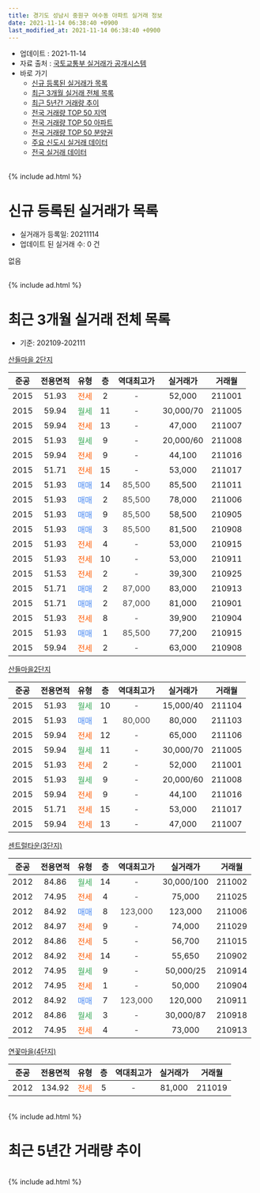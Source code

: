 ```yaml
---
title: 경기도 성남시 중원구 여수동 아파트 실거래 정보
date: 2021-11-14 06:38:40 +0900
last_modified_at: 2021-11-14 06:38:40 +0900
---
```


* 업데이트 : 2021-11-14
* 자료 출처 : [국토교통부 실거래가 공개시스템](http://rt.molit.go.kr)
* 바로 가기
    * [신규 등록된 실거래가 목록](#신규-등록된-실거래가-목록)
    * [최근 3개월 실거래 전체 목록](#최근-3개월-실거래-전체-목록)
    * [최근 5년간 거래량 추이](#최근-5년간-거래량-추이)
    * [전국 거래량 TOP 50 지역](https://inasie.github.io/apt-trade-info/최근-3개월-전국에서-가장-거래가-많이-발생한-지역)
    * [전국 거래량 TOP 50 아파트](https://inasie.github.io/apt-trade-info/최근-3개월-전국에서-가장-거래가-많이-발생한-아파트)
    * [전국 거래량 TOP 50 분양권](https://inasie.github.io/apt-trade-info/최근-3개월-전국에서-가장-거래가-많이-발생한-분양권)
    * [주요 신도시 실거래 데이터](https://inasie.github.io/apt-trade-info/주요-신도시)
    * [전국 실거래 데이터](https://inasie.github.io/apt-trade-info/전국)
<br>
{% include ad.html %}
<br>

# 신규 등록된 실거래가 목록
* 실거래가 등록일: 20211114
* 업데이트 된 실거래 수: 0 건

없음

<br>
{% include ad.html %}
<br>

# 최근 3개월 실거래 전체 목록
* 기준: 202109-202111


[산들마을 2단지](https://search.naver.com/search.naver?query=%EA%B2%BD%EA%B8%B0%EB%8F%84+%EC%84%B1%EB%82%A8%EC%8B%9C+%EC%A4%91%EC%9B%90%EA%B5%AC+%EC%97%AC%EC%88%98%EB%8F%99+%EC%82%B0%EB%93%A4%EB%A7%88%EC%9D%84+2%EB%8B%A8%EC%A7%80)

|준공|전용면적|유형|층|역대최고가|실거래가|거래월|
|:---:|:---:|:---:|:---:|:---:|:---:|:---:|
|2015|51.93|<span style="color:#ff5a00">전세</span>|2|<span style="color:#444444">-</span>|52,000|211001|
|2015|59.94|<span style="color:#34a853">월세</span>|11|<span style="color:#444444">-</span>|30,000/70|211005|
|2015|59.94|<span style="color:#ff5a00">전세</span>|13|<span style="color:#444444">-</span>|47,000|211007|
|2015|51.93|<span style="color:#34a853">월세</span>|9|<span style="color:#444444">-</span>|20,000/60|211008|
|2015|59.94|<span style="color:#ff5a00">전세</span>|9|<span style="color:#444444">-</span>|44,100|211016|
|2015|51.71|<span style="color:#ff5a00">전세</span>|15|<span style="color:#444444">-</span>|53,000|211017|
|2015|51.93|<span style="color:#4285f3">매매</span>|14|<span style="color:#444444">85,500</span>|85,500|211011|
|2015|51.93|<span style="color:#4285f3">매매</span>|2|<span style="color:#444444">85,500</span>|78,000|211006|
|2015|51.93|<span style="color:#4285f3">매매</span>|9|<span style="color:#444444">85,500</span>|58,500|210905|
|2015|51.93|<span style="color:#4285f3">매매</span>|3|<span style="color:#444444">85,500</span>|81,500|210908|
|2015|51.93|<span style="color:#ff5a00">전세</span>|4|<span style="color:#444444">-</span>|53,000|210915|
|2015|51.93|<span style="color:#ff5a00">전세</span>|10|<span style="color:#444444">-</span>|53,000|210911|
|2015|51.53|<span style="color:#ff5a00">전세</span>|2|<span style="color:#444444">-</span>|39,300|210925|
|2015|51.71|<span style="color:#4285f3">매매</span>|2|<span style="color:#444444">87,000</span>|83,000|210913|
|2015|51.71|<span style="color:#4285f3">매매</span>|2|<span style="color:#444444">87,000</span>|81,000|210901|
|2015|51.93|<span style="color:#ff5a00">전세</span>|8|<span style="color:#444444">-</span>|39,900|210904|
|2015|51.93|<span style="color:#4285f3">매매</span>|1|<span style="color:#444444">85,500</span>|77,200|210915|
|2015|59.94|<span style="color:#ff5a00">전세</span>|2|<span style="color:#444444">-</span>|63,000|210908|

[산들마을2단지](https://search.naver.com/search.naver?query=%EA%B2%BD%EA%B8%B0%EB%8F%84+%EC%84%B1%EB%82%A8%EC%8B%9C+%EC%A4%91%EC%9B%90%EA%B5%AC+%EC%97%AC%EC%88%98%EB%8F%99+%EC%82%B0%EB%93%A4%EB%A7%88%EC%9D%842%EB%8B%A8%EC%A7%80)

|준공|전용면적|유형|층|역대최고가|실거래가|거래월|
|:---:|:---:|:---:|:---:|:---:|:---:|:---:|
|2015|51.93|<span style="color:#34a853">월세</span>|10|<span style="color:#444444">-</span>|15,000/40|211104|
|2015|51.93|<span style="color:#4285f3">매매</span>|1|<span style="color:#444444">80,000</span>|80,000|211103|
|2015|59.94|<span style="color:#ff5a00">전세</span>|12|<span style="color:#444444">-</span>|65,000|211106|
|2015|59.94|<span style="color:#34a853">월세</span>|11|<span style="color:#444444">-</span>|30,000/70|211005|
|2015|51.93|<span style="color:#ff5a00">전세</span>|2|<span style="color:#444444">-</span>|52,000|211001|
|2015|51.93|<span style="color:#34a853">월세</span>|9|<span style="color:#444444">-</span>|20,000/60|211008|
|2015|59.94|<span style="color:#ff5a00">전세</span>|9|<span style="color:#444444">-</span>|44,100|211016|
|2015|51.71|<span style="color:#ff5a00">전세</span>|15|<span style="color:#444444">-</span>|53,000|211017|
|2015|59.94|<span style="color:#ff5a00">전세</span>|13|<span style="color:#444444">-</span>|47,000|211007|

[센트럴타운(3단지)](https://search.naver.com/search.naver?query=%EA%B2%BD%EA%B8%B0%EB%8F%84+%EC%84%B1%EB%82%A8%EC%8B%9C+%EC%A4%91%EC%9B%90%EA%B5%AC+%EC%97%AC%EC%88%98%EB%8F%99+%EC%84%BC%ED%8A%B8%EB%9F%B4%ED%83%80%EC%9A%B4%283%EB%8B%A8%EC%A7%80%29)

|준공|전용면적|유형|층|역대최고가|실거래가|거래월|
|:---:|:---:|:---:|:---:|:---:|:---:|:---:|
|2012|84.86|<span style="color:#34a853">월세</span>|14|<span style="color:#444444">-</span>|30,000/100|211002|
|2012|74.95|<span style="color:#ff5a00">전세</span>|4|<span style="color:#444444">-</span>|75,000|211025|
|2012|84.92|<span style="color:#4285f3">매매</span>|8|<span style="color:#444444">123,000</span>|123,000|211006|
|2012|84.97|<span style="color:#ff5a00">전세</span>|9|<span style="color:#444444">-</span>|74,000|211029|
|2012|84.86|<span style="color:#ff5a00">전세</span>|5|<span style="color:#444444">-</span>|56,700|211015|
|2012|84.92|<span style="color:#ff5a00">전세</span>|14|<span style="color:#444444">-</span>|55,650|210902|
|2012|74.95|<span style="color:#34a853">월세</span>|9|<span style="color:#444444">-</span>|50,000/25|210914|
|2012|74.95|<span style="color:#ff5a00">전세</span>|1|<span style="color:#444444">-</span>|50,000|210904|
|2012|84.92|<span style="color:#4285f3">매매</span>|7|<span style="color:#444444">123,000</span>|120,000|210911|
|2012|84.86|<span style="color:#34a853">월세</span>|3|<span style="color:#444444">-</span>|30,000/87|210918|
|2012|74.95|<span style="color:#ff5a00">전세</span>|4|<span style="color:#444444">-</span>|73,000|210913|

[연꽃마을(4단지)](https://search.naver.com/search.naver?query=%EA%B2%BD%EA%B8%B0%EB%8F%84+%EC%84%B1%EB%82%A8%EC%8B%9C+%EC%A4%91%EC%9B%90%EA%B5%AC+%EC%97%AC%EC%88%98%EB%8F%99+%EC%97%B0%EA%BD%83%EB%A7%88%EC%9D%84%284%EB%8B%A8%EC%A7%80%29)

|준공|전용면적|유형|층|역대최고가|실거래가|거래월|
|:---:|:---:|:---:|:---:|:---:|:---:|:---:|
|2012|134.92|<span style="color:#ff5a00">전세</span>|5|<span style="color:#444444">-</span>|81,000|211019|


<br>
{% include ad.html %}
<br>

# 최근 5년간 거래량 추이


<div style="width:100%;">
    <canvas id="deal_progress" height="200"></canvas>
</div>

<script>
new Chart(document.getElementById("deal_progress"), {
    type: 'line',
    data: {
        labels: ['201611','201612','201701','201702','201703','201704','201705','201706','201707','201708','201709','201710','201711','201712','201801','201802','201803','201804','201805','201806','201807','201808','201809','201810','201811','201812','201901','201902','201903','201904','201905','201906','201907','201908','201909','201910','201911','201912','202001','202002','202003','202004','202005','202006','202007','202008','202009','202010','202011','202012','202101','202102','202103','202104','202105','202106','202107','202108','202109','202110','202111'],
        datasets: [{
            label: '매매',
            pointRadius: 1,
            data: [8, 9, 3, 14, 14, 17, 21, 25, 25, 20, 20, 14, 16, 13, 36, 16, 7, 7, 7, 8, 8, 25, 19, 1, 0, 0, 2, 0, 4, 2, 8, 7, 18, 3, 20, 15, 39, 19, 14, 26, 6, 0, 2, 51, 25, 13, 8, 4, 9, 15, 18, 13, 17, 18, 24, 9, 14, 12, 6, 3, 1],
            borderColor: "rgba(255, 201, 14, 1)",
            backgroundColor: "rgba(255, 201, 14, 0.5)",
            fill: false,
            lineTension: 0
        },{
            label: '전월세',
            pointRadius: 1,
            data: [11, 18, 38, 16, 20, 17, 10, 16, 18, 17, 18, 19, 22, 26, 58, 18, 25, 14, 19, 15, 13, 17, 18, 14, 14, 19, 33, 16, 23, 13, 14, 16, 20, 16, 12, 26, 15, 13, 175, 17, 8, 10, 8, 17, 24, 12, 18, 5, 8, 14, 25, 20, 8, 26, 31, 26, 21, 15, 10, 17, 2],
            borderColor: "rgba(0, 141, 185, 1)",
            backgroundColor: "rgba(0, 141, 185, 0.5)",
            fill: false,
            lineTension: 0
        }
        ]
    },
    options: {
        responsive: true,
        title: {
            display: false
        },
        tooltips: {
            mode: 'index',
            intersect: false
        },
        hover: {
            mode: 'nearest',
            intersect: true
        },
        scales: {
            xAxes: [{
                display: true,
                scaleLabel: {
                    display: true,
                    labelString: '년/월'
                }
            }],
            yAxes: [{
                display: true,
                ticks: {
                    suggestedMin: 0,
                },
                scaleLabel: {
                    display: true,
                    labelString: '실거래 수'
                }
            }]
        }
    }
});

</script>


<br>
{% include ad.html %}
<br>

